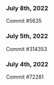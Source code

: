 ### July 8th, 2022

Commit #5635

### July 5th, 2022

Commit #314353


### July 4th, 2022

Commit #72281
